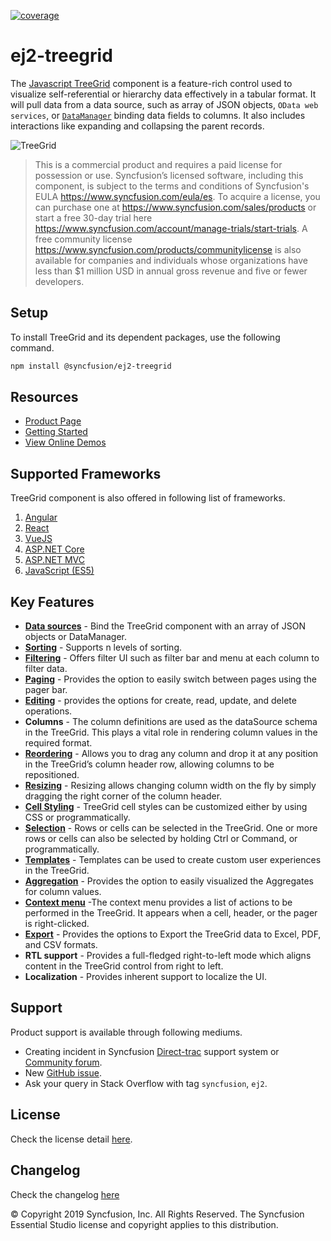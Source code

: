 [![coverage](http://ej2.syncfusion.com/badges/ej2-treegrid/coverage.svg)](http://ej2.syncfusion.com/badges/ej2-treegrid)

# ej2-treegrid

The [Javascript TreeGrid](https://www.syncfusion.com/javascript-ui-controls/js-tree-grid?utm_source=npm&utm_medium=listing&utm_campaign=javascript-treegrid-npm) component is a feature-rich control used to visualize self-referential or hierarchy data effectively in a tabular format. It will pull data from a data source, such as array of JSON objects, `OData web services`, or [`DataManager`](https://ej2.syncfusion.com/documentation/data/?utm_source=npm&utm_medium=listing&utm_campaign=javascript-treegrid-npm) binding data fields to columns. It also includes interactions like expanding and collapsing the parent records.

![TreeGrid](https://ej2.syncfusion.com/products/images/tree-grid/readme.png)

> This is a commercial product and requires a paid license for possession or use. Syncfusion’s licensed software, including this component, is subject to the terms and conditions of Syncfusion's EULA https://www.syncfusion.com/eula/es. To acquire a license, you can purchase one at https://www.syncfusion.com/sales/products or start a free 30-day trial here https://www.syncfusion.com/account/manage-trials/start-trials.
> A free community license <https://www.syncfusion.com/products/communitylicense> is also available for companies and individuals whose organizations have less than $1 million USD in annual gross revenue and five or fewer developers.

## Setup

To install TreeGrid and its dependent packages, use the following command.

```sh
npm install @syncfusion/ej2-treegrid
```

## Resources

* [Product Page](https://www.syncfusion.com/javascript-ui-controls/js-tree-grid?utm_source=npm&utm_medium=listing&utm_campaign=javascript-treegrid-npm)
* [Getting Started](https://ej2.syncfusion.com/documentation/treegrid/getting-started/?utm_source=npm&utm_medium=listing&utm_campaign=javascript-treegrid-npm)
* [View Online Demos](https://ej2.syncfusion.com/demos/?utm_source=npm&utm_medium=listing&utm_campaign=javascript-treegrid-npm#/material/tree-grid/treegrid-overview.html)

## Supported Frameworks

TreeGrid component is also offered in following list of frameworks.

1. [Angular](https://www.syncfusion.com/angular-ui-components/treegrid?utm_source=npm&utm_medium=listing&utm_campaign=javascript-treegrid-npm)
2. [React](https://www.syncfusion.com/react-ui-components/react-tree-grid?utm_source=npm&utm_medium=listing&utm_campaign=javascript-treegrid-npm)
3. [VueJS](https://www.syncfusion.com/vue-ui-components/vue-tree-grid?utm_source=npm&utm_medium=listing&utm_campaign=javascript-treegrid-npm)
4. [ASP.NET Core](https://www.syncfusion.com/aspnet-core-ui-controls/tree-grid?utm_source=npm&utm_medium=listing&utm_campaign=javascript-treegrid-npm)
5. [ASP.NET MVC](https://www.syncfusion.com/aspnet-mvc-ui-controls/tree-grid?utm_source=npm&utm_medium=listing&utm_campaign=javascript-treegrid-npm)
6. [JavaScript (ES5)](https://www.syncfusion.com/javascript-ui-controls/js-tree-grid?utm_source=npm&utm_medium=listing&utm_campaign=javascript-treegrid-npm)

## Key Features

* [**Data sources**](https://ej2.syncfusion.com/demos/?utm_source=npm&utm_medium=listing&utm_campaign=javascript-treegrid-npm#/material/tree-grid/localdata.html) - Bind the TreeGrid component with an array of JSON objects or DataManager.
* [**Sorting**](https://ej2.syncfusion.com/demos/?utm_source=npm&utm_medium=listing&utm_campaign=javascript-treegrid-npm#/material/tree-grid/sorting.html) - Supports n levels of sorting.
* [**Filtering**](https://ej2.syncfusion.com/demos/?utm_source=npm&utm_medium=listing&utm_campaign=javascript-treegrid-npm#/material/tree-grid/filtering.html) - Offers filter UI such as filter bar and menu at each column to filter data.
* [**Paging**](https://ej2.syncfusion.com/demos/?utm_source=npm&utm_medium=listing&utm_campaign=javascript-treegrid-npm#/material/tree-grid/default-paging.html) - Provides the option to easily switch between pages using the pager bar.
* [**Editing**](https://ej2.syncfusion.com/demos/?utm_source=npm&utm_medium=listing&utm_campaign=javascript-treegrid-npm#/material/tree-grid/inline-editing.html) - provides the options for create, read, update, and delete operations.
* **Columns** - The column definitions are used as the dataSource schema in the TreeGrid. This plays a vital role in rendering column values in the required format.
* [**Reordering**](https://ej2.syncfusion.com/demos/?utm_source=npm&utm_medium=listing&utm_campaign=javascript-treegrid-npm#/material/tree-grid/reorder.html) - Allows you to drag any column and drop it at any position in the TreeGrid’s column header row, allowing columns to be repositioned.
* [**Resizing**](https://ej2.syncfusion.com/demos/?utm_source=npm&utm_medium=listing&utm_campaign=javascript-treegrid-npm#/material/tree-grid/resizing.html) - Resizing allows changing column width on the fly by simply dragging the right corner of the column header.
* [**Cell Styling**](https://ej2.syncfusion.com/demos/?utm_source=npm&utm_medium=listing&utm_campaign=javascript-treegrid-npm#/material/tree-grid/conditional-formatting.html) - TreeGrid cell styles can be customized either by using CSS or programmatically.
* [**Selection**](https://ej2.syncfusion.com/demos/?utm_source=npm&utm_medium=listing&utm_campaign=javascript-treegrid-npm#/material/tree-grid/selection.html) - Rows or cells can be selected in the TreeGrid. One or more rows or cells can also be selected by holding Ctrl or Command, or programmatically.
* [**Templates**](https://ej2.syncfusion.com/demos/?utm_source=npm&utm_medium=listing&utm_campaign=javascript-treegrid-npm#/material/tree-grid/column-template.html) - Templates can be used to create custom user experiences in the TreeGrid.
* [**Aggregation**](https://ej2.syncfusion.com/demos/?utm_source=npm&utm_medium=listing&utm_campaign=javascript-treegrid-npm#/material/tree-grid/aggregate-default.html) - Provides the option to easily visualized the Aggregates for column values.
* [**Context menu**](https://ej2.syncfusion.com/demos/?utm_source=npm&utm_medium=listing&utm_campaign=javascript-treegrid-npm#/material/tree-grid/default-context-menu.html) -The context menu provides a list of actions to be performed in the TreeGrid. It appears when a cell, header, or the pager is right-clicked.
* [**Export**](https://ej2.syncfusion.com/demos/?utm_source=npm&utm_medium=listing&utm_campaign=javascript-treegrid-npm#/material/tree-grid/default-exporting.html) - Provides the options to Export the TreeGrid data to Excel, PDF, and CSV formats.
* **RTL support** - Provides a full-fledged right-to-left mode which aligns content in the TreeGrid control from right to left.
* **Localization** - Provides inherent support to localize the UI.

## Support

Product support is available through following mediums.

* Creating incident in Syncfusion [Direct-trac](https://www.syncfusion.com/support/directtrac/incidents?utm_source=npm&utm_medium=listing&utm_campaign=javascript-treegrid-npm) support system or [Community forum](https://www.syncfusion.com/forums/essential-js2?utm_source=npm&utm_medium=listing&utm_campaign=javascript-treegrid-npm).
* New [GitHub issue](https://github.com/syncfusion/ej2-javascript-ui-controls/issues/new?utm_source=npm&utm_medium=listing&utm_campaign=javascript-treegrid-npm).
* Ask your query in Stack Overflow with tag `syncfusion`, `ej2`.

## License

Check the license detail [here](https://github.com/syncfusion/ej2-javascript-ui-controls/blob/master/license?utm_source=npm&utm_medium=listing&utm_campaign=javascript-treegrid-npm).

## Changelog

Check the changelog [here](https://github.com/syncfusion/ej2-javascript-ui-controls/blob/master/controls/treegrid/CHANGELOG.md?utm_source=npm&utm_medium=listing&utm_campaign=javascript-treegrid-npm)

&copy; Copyright 2019 Syncfusion, Inc. All Rights Reserved. The Syncfusion Essential Studio license and copyright applies to this distribution.